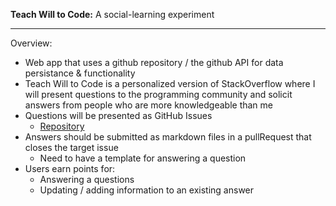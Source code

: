 <p><b>Teach Will to Code:</b> A social-learning experiment</p>
<hr />

Overview:

- Web app that uses a github repository / the github API for data persistance & functionality
- Teach Will to Code is a personalized version of StackOverflow where I will present questions to the programming community and solicit answers from people who are more knowledgeable than me
- Questions will be presented as GitHub Issues 
  - [Repository](https://github.com/wijohnst/AnswerTheseQuestions)
- Answers should be submitted as markdown files in a pullRequest that closes the target issue
  - Need to have a template for answering a question
- Users earn points for:
  - Answering a questions
  - Updating / adding information to an existing answer

